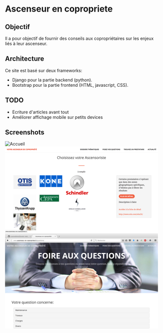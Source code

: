 # Ascenseur en copropriete

## Objectif

Il a pour objectif de fournir des conseils aux copropriétaires sur les enjeux liés à leur ascenseur.


## Architecture

Ce site est basé sur deux frameworks:
- Django pour la partie backend (python).
- Bootstrap pour la partie frontend (HTML, javascript, CSS).

## TODO

- Ecriture d'articles avant tout
- Améliorer affichage mobile sur petits devices

## Screenshots
![Accueil](screenshots/Accueil.png)  
![Accueil](screenshots/Ascensoristes.png)  
![Accueil](screenshots/Questions.png)  
